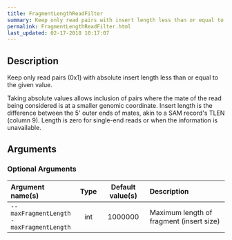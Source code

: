 ```yaml
---
title: FragmentLengthReadFilter
summary: Keep only read pairs with insert length less than or equal to the given value
permalink: FragmentLengthReadFilter.html
last_updated: 02-17-2018 10:17:07
---
```


## Description

Keep only read pairs (0x1) with absolute insert length less than or equal to the given value.

 <p>Taking absolute values allows inclusion of pairs where the mate of the read being considered is at a smaller genomic coordinate.
 Insert length is the difference between the 5' outer ends of mates, akin to a SAM record's TLEN (column 9).
 Length is zero for single-end reads or when the information is unavailable.

## Arguments

### Optional Arguments

| Argument name(s) | Type | Default value(s) | Description |
| :--------------- | :--: | :--------------: | :------ |
| `--maxFragmentLength`<br/>`-maxFragmentLength` | int | 1000000 | Maximum length of fragment (insert size) |


